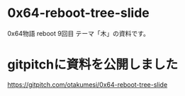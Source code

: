 # 0x64-reboot-tree-slide
0x64物語 reboot 9回目 テーマ「木」の資料です。

# gitpitchに資料を公開しました
https://gitpitch.com/otakumesi/0x64-reboot-tree-slide
